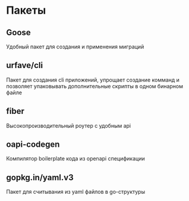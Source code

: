 # Пакеты

## Goose
Удобный пакет для создания и применения миграций

## urfave/cli
Пакет для создания cli приложений, упрощает создание комманд и позволяет упаковывать дополнительные скрипты в одном бинарном файле

## fiber
Высокопроизводительный роутер с удобным api

## oapi-codegen
Компилятор boilerplate кода из openapi спецификации

## gopkg.in/yaml.v3
Пакет для считывания из yaml файлов в go-структуры
